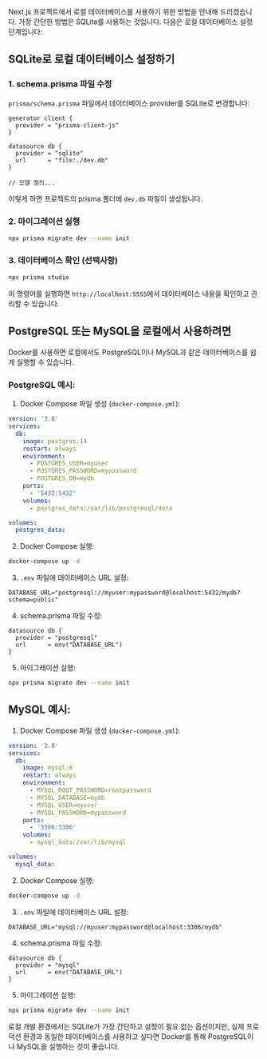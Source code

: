 Next.js 프로젝트에서 로컬 데이터베이스를 사용하기 위한 방법을 안내해 드리겠습니다. 가장 간단한 방법은 SQLite를 사용하는 것입니다. 다음은 로컬 데이터베이스 설정 단계입니다:

## SQLite로 로컬 데이터베이스 설정하기

### 1. schema.prisma 파일 수정

`prisma/schema.prisma` 파일에서 데이터베이스 provider를 SQLite로 변경합니다:

```prisma
generator client {
  provider = "prisma-client-js"
}

datasource db {
  provider = "sqlite"
  url      = "file:./dev.db"
}

// 모델 정의...
```

이렇게 하면 프로젝트의 prisma 폴더에 `dev.db` 파일이 생성됩니다.

### 2. 마이그레이션 실행

```bash
npx prisma migrate dev --name init
```

### 3. 데이터베이스 확인 (선택사항)

```bash
npx prisma studio
```

이 명령어를 실행하면 `http://localhost:5555`에서 데이터베이스 내용을 확인하고 관리할 수 있습니다.

## PostgreSQL 또는 MySQL을 로컬에서 사용하려면

Docker를 사용하면 로컬에서도 PostgreSQL이나 MySQL과 같은 데이터베이스를 쉽게 실행할 수 있습니다.

### PostgreSQL 예시:

1. Docker Compose 파일 생성 (`docker-compose.yml`):

```yaml
version: '3.8'
services:
  db:
    image: postgres:14
    restart: always
    environment:
      - POSTGRES_USER=myuser
      - POSTGRES_PASSWORD=mypassword
      - POSTGRES_DB=mydb
    ports:
      - '5432:5432'
    volumes:
      - postgres_data:/var/lib/postgresql/data

volumes:
  postgres_data:
```

2. Docker Compose 실행:

```bash
docker-compose up -d
```

3. `.env` 파일에 데이터베이스 URL 설정:

```
DATABASE_URL="postgresql://myuser:mypassword@localhost:5432/mydb?schema=public"
```

4. schema.prisma 파일 수정:

```prisma
datasource db {
  provider = "postgresql"
  url      = env("DATABASE_URL")
}
```

5. 마이그레이션 실행:

```bash
npx prisma migrate dev --name init
```

## MySQL 예시:

1. Docker Compose 파일 생성 (`docker-compose.yml`):

```yaml
version: '3.8'
services:
  db:
    image: mysql:8
    restart: always
    environment:
      - MYSQL_ROOT_PASSWORD=rootpassword
      - MYSQL_DATABASE=mydb
      - MYSQL_USER=myuser
      - MYSQL_PASSWORD=mypassword
    ports:
      - '3306:3306'
    volumes:
      - mysql_data:/var/lib/mysql

volumes:
  mysql_data:
```

2. Docker Compose 실행:

```bash
docker-compose up -d
```

3. `.env` 파일에 데이터베이스 URL 설정:

```
DATABASE_URL="mysql://myuser:mypassword@localhost:3306/mydb"
```

4. schema.prisma 파일 수정:

```prisma
datasource db {
  provider = "mysql"
  url      = env("DATABASE_URL")
}
```

5. 마이그레이션 실행:

```bash
npx prisma migrate dev --name init
```

로컬 개발 환경에서는 SQLite가 가장 간단하고 설정이 필요 없는 옵션이지만, 실제 프로덕션 환경과 동일한 데이터베이스를 사용하고 싶다면 Docker를 통해 PostgreSQL이나 MySQL을 실행하는 것이 좋습니다.